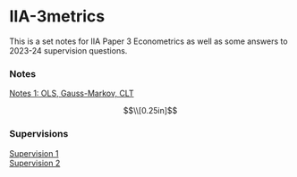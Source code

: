 # IIA-3metrics

This is a set notes for IIA Paper 3 Econometrics as well as some answers to 2023-24 supervision questions.

### Notes

<a href="https://emre-us.github.io/IIA-3metrics/Script/metrics-notes-1.html" title="Refresher">Notes 1: OLS, Gauss-Markov, CLT</a>



$$\\[0.25in]$$

### Supervisions

<a href="https://emre-us.github.io/IIA-3metrics/Script/Supo1.html" title="Refresher">Supervision 1</a>
<br>
<a href="https://emre-us.github.io/IIA-3metrics/Script/Supo2.html" title="Refresher">Supervision 2</a>
